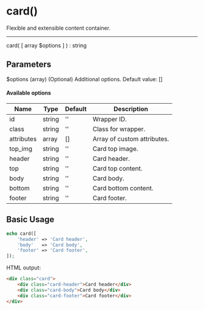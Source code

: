 # card()

Flexible and extensible content container.

---

card( [ array $options ] ) : string

## Parameters

$options (array) (Optional) Additional options. Default value: []

#### Available options

| Name       | Type   | Default | Description                 |
|------------|--------|---------|-----------------------------|
| id         | string | ''      | Wrapper ID.                 |
| class      | string | ''      | Class for wrapper.          |
| attributes | array  | []      | Array of custom attributes. |
| top_img    | string | ''      | Card top image.             |
| header     | string | ''      | Card header.                |
| top        | string | ''      | Card top content.           |
| body       | string | ''      | Card body.                  |
| bottom     | string | ''      | Card bottom content.        |
| footer     | string | ''      | Card footer.                |

## Basic Usage

```php
echo card([
    'header' => 'Card header',
    'body'   => 'Card body',
    'footer' => 'Card footer',
]);
```

HTML output:

```html
<div class="card">
    <div class="card-header">Card header</div>
    <div class="card-body">Card body</div>
    <div class="card-footer">Card footer</div>
</div>
```
